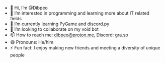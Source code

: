 - 👋 Hi, I’m @Dibpeo
- 👀 I’m interested in programming and learning more about IT related fields
- 🌱 I’m currently learning PyGame and discord.py
- 💞️ I’m looking to collaborate on my void bot
- 📫 How to reach me: dibpeo@proton.me, Discord: gra.sp
- 😄 Pronouns: He/him
- ⚡ Fun fact: I enjoy making new friends and meeting a diversity of unique people
